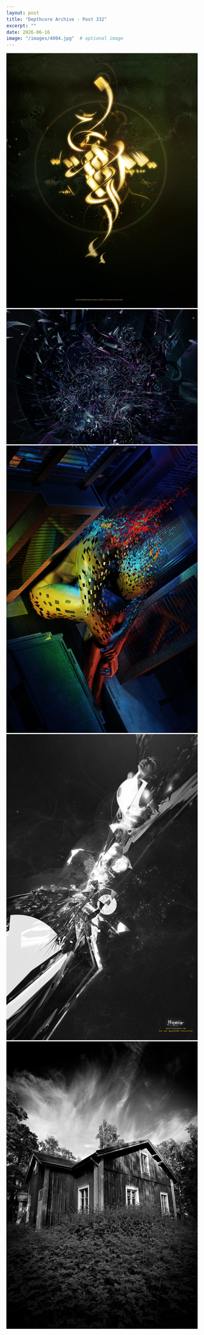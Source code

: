 ```yaml
---
layout: post
title: "Depthcore Archive - Post 332"
excerpt: ""
date: 2026-06-16
image: "/images/4004.jpg"  # optional image
---
```


<img src="/images/4004.jpg">
<img src="/images/4005.jpg" alt="4005.jpg"/>
<img src="/images/4006.jpg" alt="4006.jpg"/>
<img src="/images/4007.jpg" alt="4007.jpg"/>
<img src="/images/4008.jpg" alt="4008.jpg"/>
